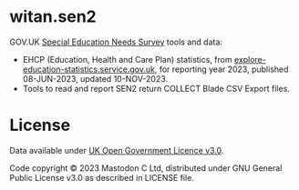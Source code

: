 # witan.sen2

GOV.UK [Special Education Needs Survey](https://www.gov.uk/guidance/special-educational-needs-survey) tools and data:

- EHCP (Education, Health and Care Plan) statistics, from [explore-education-statistics.service.gov.uk](https://explore-education-statistics.service.gov.uk/find-statistics/education-health-and-care-plans), for reporting year 2023, published 08-JUN-2023, updated 10-NOV-2023.
- Tools to read and report SEN2 return COLLECT Blade CSV Export files.

# License

Data available under [UK Open Government Licence v3.0](https://www.nationalarchives.gov.uk/doc/open-government-licence/version/3/).

Code copyright © 2023 Mastodon C Ltd, distributed under GNU General Public License v3.0 as described in LICENSE file.

